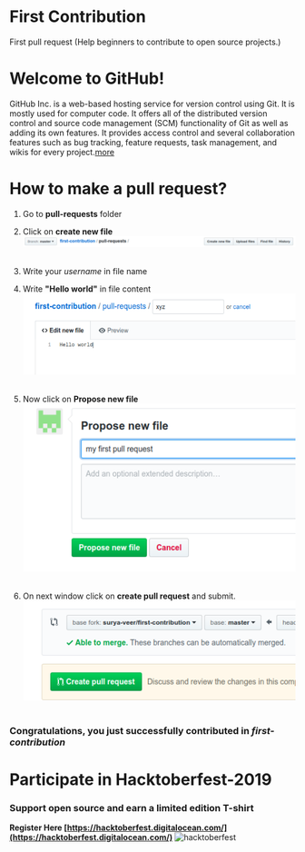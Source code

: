 # First Contribution
First pull request (Help beginners to contribute to open source projects.)

# Welcome to GitHub!
GitHub Inc. is a web-based hosting service for version control using Git. It is mostly used for computer code. It offers all of the distributed version control and source code management (SCM) functionality of Git as well as adding its own features. It provides access control and several collaboration features such as bug tracking, feature requests, task management, and wikis for every project.[more](https://en.wikipedia.org/wiki/GitHub)

# How to make a pull request?
1. Go to **pull-requests** folder
2. Click on **create new file**
![create new file](assets/create_new.png "create new file" )<br><br>

3. Write your *username* in file name 
4. Write **"Hello world"** in file content  <br>
![create new file](assets/file.png "file" )<br><br>

5. Now click on **Propose new file**<br>
![propose_new](assets/propose_new.png "propose_new.png" )<br><br>

6. On next window click on **create pull request** and submit.
![create_pull_request](assets/create_pull_request.png "propose_new" )<br><br>

### Congratulations, you just successfully contributed in *first-contribution*


# Participate in Hacktoberfest-2019
### Support open source and earn a limited edition T-shirt 
**Register Here [https://hacktoberfest.digitalocean.com/](https://hacktoberfest.digitalocean.com/)**
![hacktoberfest](https://hacktoberfest.digitalocean.com/assets/hacktoberfest-2019-social-card-c8d2e1489f647f2e0a26e6f598adeb760872818905b34cd437afc7ac2857ceab.png "hacktoberfest" )<br>
